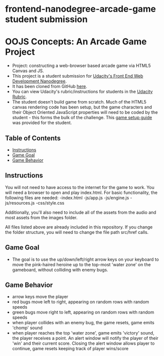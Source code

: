 frontend-nanodegree-arcade-game
student submission
===============================


# OOJS Concepts: An Arcade Game Project

- Project: constructing a web-browser based arcade game via HTML5 Canvas and JS.
- This project is a student submission for [Udacity's Front End Web Development Nanodegree](https://www.udacity.com/course/front-end-web-developer-nanodegree--nd001).
- It has been cloned from GitHub [here](https://github.com/udacity/fend-project-memory-game).
- You can view Udacity's rubric/instructions for students in the [Udacity Rubric](https://review.udacity.com/#!/projects/2696458597/rubric).
- The student doesn't build game from scratch. Much of the HTML5 canvas rendering code has been setup, but the game characters and their Object Oriented JavaScript properties will need to be coded by the student - this forms the bulk of the challenge. This [game setup guide](https://docs.google.com/document/d/1v01aScPjSWCCWQLIpFqvg3-vXLH2e8_SZQKC8jNO0Dc/pub?embedded=true) was provided for the student.



## Table of Contents

- [Instructions](#instructions)
- [Game Goal](#gamegoal)
- [Game Behavior](#gamebehavior)



## Instructions
You will not need to have access to the internet for the game to work. You will need a browser to open and play index.html. For basic functionality, the following files are needed:
-index.html
-js/app.js
-js/engine.js
-js/resources.js
-css/style.css

Additionally, you'll also need to include all of the assets from the audio and most assets from the images folder.


All files listed above are already included in this repository.
If you change the folder structure, you will need to change the file path src/href calls.

## <a name="gamegoal"></a>Game Goal
- The goal is to use the up/down/left/right arrow keys on your keyboard to move the pink-haired heroine up to the top-most 'water zone' on the gameboard, without colliding with enemy bugs.

## <a name="gamebehavior"></a>Game Behavior
- arrow keys move the player
- red bugs move left to right, appearing on random rows with random speeds
- green bugs move right to left, appearing on random rows with random speeds
- when player collides with an enemy bug, the game resets, game emits 'chomp' sound
- when player reaches the top 'water zone', game emits 'victory' sound, the player receives a point. An alert window will notify the player of their 'win' and their current score. Closing the alert window allows player to continue, game resets keeping track of player wins/score






